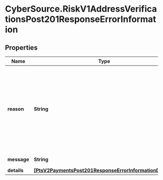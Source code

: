 # CyberSource.RiskV1AddressVerificationsPost201ResponseErrorInformation

## Properties
Name | Type | Description | Notes
------------ | ------------- | ------------- | -------------
**reason** | **String** | The reason of the status. Value can be   - &#x60;APARTMENT_NUMBER_NOT_FOUND&#x60;   - &#x60;INSUFFICIENT_ADDRESS_INFORMATION&#x60;   - &#x60;HOUSE_OR_BOX_NUMBER_NOT_FOUND&#x60;   - &#x60;MULTIPLE_ADDRESS_MATCHES&#x60;   - &#x60;BOX_NUMBER_NOT_FOUND&#x60;   - &#x60;ROUTE_SERVICE_NOT_FOUND&#x60;   - &#x60;STREET_NAME_NOT_FOUND&#x60;   - &#x60;POSTAL_CODE_NOT_FOUND&#x60;   - &#x60;UNVERIFIABLE_ADDRESS&#x60;   - &#x60;MULTIPLE_ADDRESS_MATCHES_INTERNATIONAL&#x60;   - &#x60;ADDRESS_MATCH_NOT_FOUND&#x60;   - &#x60;UNSUPPORTED_CHARACTER_SET&#x60;   - &#x60;INVALID_MERCHANT_CONFIGURATION&#x60;  | [optional] 
**message** | **String** | The detail message related to the status and reason listed above. | [optional] 
**details** | [**[PtsV2PaymentsPost201ResponseErrorInformationDetails]**](PtsV2PaymentsPost201ResponseErrorInformationDetails.md) |  | [optional] 



